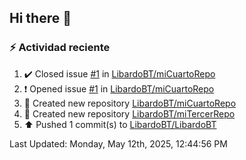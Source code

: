 ## Hi there 👋

<!--
**LibardoBT/LibardoBT** is a ✨ _special_ ✨ repository because its `README.md` (this file) appears on your GitHub profile.

Here are some ideas to get you started:

- 🔭 I’m currently working on ...
- 🌱 I’m currently learning ...
- 👯 I’m looking to collaborate on ...
- 🤔 I’m looking for help with ...
- 💬 Ask me about ...
- 📫 How to reach me: ...
- 😄 Pronouns: ...
- ⚡ Fun fact: ...
-->
### :zap: Actividad reciente
<!--RECENT_ACTIVITY:start-->
1. ✔️ Closed issue [#1](https://github.com/LibardoBT/miCuartoRepo/issues/1) in [LibardoBT/miCuartoRepo](https://github.com/LibardoBT/miCuartoRepo)<br>
2. ❗️ Opened issue [#1](https://github.com/LibardoBT/miCuartoRepo/issues/1) in [LibardoBT/miCuartoRepo](https://github.com/LibardoBT/miCuartoRepo)<br>
3. 📔 Created new repository [LibardoBT/miCuartoRepo](https://github.com/LibardoBT/miCuartoRepo)<br>
4. 📔 Created new repository [LibardoBT/miTercerRepo](https://github.com/LibardoBT/miTercerRepo)<br>
5. ⬆️ Pushed 1 commit(s) to [LibardoBT/LibardoBT](https://github.com/LibardoBT/LibardoBT)<br>
<!--RECENT_ACTIVITY:end-->
<!--RECENT_ACTIVITY:last_update-->
Last Updated: Monday, May 12th, 2025, 12:44:56 PM
<!--RECENT_ACTIVITY:last_update_end-->

